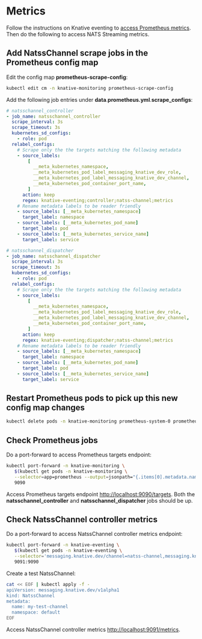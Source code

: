 # Metrics

Follow the instructions on Knative eventing to
[access Prometheus metrics](https://github.com/knative/eventing/blob/master/docs/metrics.md#access-metrics).
Then do the following to access NATS Streaming metrics.

## Add NatssChannel scrape jobs in the Prometheus config map

Edit the config map **prometheus-scrape-config**:

```bash
kubectl edit cm -n knative-monitoring prometheus-scrape-config
```

Add the following job entries under
**data**.**prometheus.yml**.**scrape_configs**:

```yaml
# natsschannel_controller
- job_name: natsschannel_controller
  scrape_interval: 3s
  scrape_timeout: 3s
  kubernetes_sd_configs:
    - role: pod
  relabel_configs:
    # Scrape only the the targets matching the following metadata
    - source_labels:
        [
          __meta_kubernetes_namespace,
          __meta_kubernetes_pod_label_messaging_knative_dev_role,
          __meta_kubernetes_pod_label_messaging_knative_dev_channel,
          __meta_kubernetes_pod_container_port_name,
        ]
      action: keep
      regex: knative-eventing;controller;natss-channel;metrics
    # Rename metadata labels to be reader friendly
    - source_labels: [__meta_kubernetes_namespace]
      target_label: namespace
    - source_labels: [__meta_kubernetes_pod_name]
      target_label: pod
    - source_labels: [__meta_kubernetes_service_name]
      target_label: service

# natsschannel_dispatcher
- job_name: natsschannel_dispatcher
  scrape_interval: 3s
  scrape_timeout: 3s
  kubernetes_sd_configs:
    - role: pod
  relabel_configs:
    # Scrape only the the targets matching the following metadata
    - source_labels:
        [
          __meta_kubernetes_namespace,
          __meta_kubernetes_pod_label_messaging_knative_dev_role,
          __meta_kubernetes_pod_label_messaging_knative_dev_channel,
          __meta_kubernetes_pod_container_port_name,
        ]
      action: keep
      regex: knative-eventing;dispatcher;natss-channel;metrics
    # Rename metadata labels to be reader friendly
    - source_labels: [__meta_kubernetes_namespace]
      target_label: namespace
    - source_labels: [__meta_kubernetes_pod_name]
      target_label: pod
    - source_labels: [__meta_kubernetes_service_name]
      target_label: service
```

## Restart Prometheus pods to pick up this new config map changes

```bash
kubectl delete pods -n knative-monitoring prometheus-system-0 prometheus-system-1
```

## Check Prometheus jobs

Do a port-forward to access Prometheus targets endpoint:

```bash
kubectl port-forward -n knative-monitoring \
   $(kubectl get pods -n knative-monitoring \
   --selector=app=prometheus --output=jsonpath="{.items[0].metadata.name}") \
   9090
```

Access Prometheus targets endpoint
[http://localhost:9090/targets](http://localhost:9090/targets). Both the
**natsschannel_controller** and **natsschannel_dispatcher** jobs should be up.

## Check NatssChannel controller metrics

Do a port-forward to access NatssChannel controller metrics endpoint:

```bash
kubectl port-forward -n knative-eventing \
   $(kubectl get pods -n knative-eventing \
   --selector='messaging.knative.dev/channel=natss-channel,messaging.knative.dev/role=controller' -o=jsonpath='{.items[0].metadata.name}') \
   9091:9090
```

Create a test NatssChannel:

```bash
cat << EOF | kubectl apply -f -
apiVersion: messaging.knative.dev/v1alpha1
kind: NatssChannel
metadata:
  name: my-test-channel
  namespace: default
EOF
```

Access NatssChannel controller metrics
[http://localhost:9091/metrics](http://localhost:9091/metrics).
